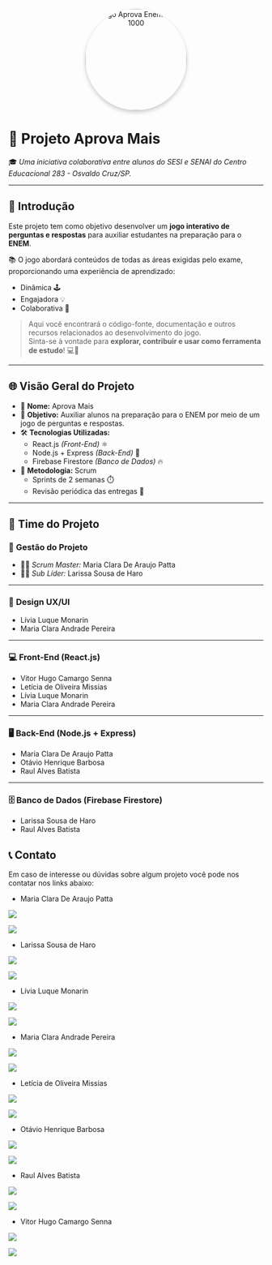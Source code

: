 <p align="center">
  <img src="file:///C:/Users/Aluno%202%20DEV/Downloads/Logo%20para%20empresa%20de%20ar%20condicionado.png" alt="Logo Aprova Enem Nota 1000" width="200" style="border-radius: 100px; box-shadow: 0 4px 8px rgba(0,0,0,0.2);">
</p>

# 🎯 Projeto **Aprova Mais**

🎓 *Uma iniciativa colaborativa entre alunos do SESI e SENAI do Centro Educacional 283 - Osvaldo Cruz/SP.*

---

## 🧠 **Introdução**

Este projeto tem como objetivo desenvolver um **jogo interativo de perguntas e respostas** para auxiliar estudantes na preparação para o **ENEM**.

📚 O jogo abordará conteúdos de todas as áreas exigidas pelo exame, proporcionando uma experiência de aprendizado:

- Dinâmica 🕹️  
- Engajadora 💡  
- Colaborativa 🤝  

> Aqui você encontrará o código-fonte, documentação e outros recursos relacionados ao desenvolvimento do jogo.  
Sinta-se à vontade para **explorar, contribuir e usar como ferramenta de estudo**! 💻📖

---

## 🌐 **Visão Geral do Projeto**

- 📛 **Nome:** Aprova Mais  
- 🎯 **Objetivo:** Auxiliar alunos na preparação para o ENEM por meio de um jogo de perguntas e respostas.  
- 🛠️ **Tecnologias Utilizadas:**
  - React.js *(Front-End)* ⚛️
  - Node.js + Express *(Back-End)* 🚀
  - Firebase Firestore *(Banco de Dados)* 🔥
- 🧪 **Metodologia:** Scrum  
  - Sprints de 2 semanas ⏱️  
  - Revisão periódica das entregas 📆  

---

## 👥 **Time do Projeto**

### 🧭 **Gestão do Projeto**
- 👩‍💼 *Scrum Master:* Maria Clara De Araujo Patta  
- 🧑‍💻 *Sub Líder:* Larissa Sousa de Haro

---

### 🎨 **Design UX/UI**
- Lívia Luque Monarin  
- Maria Clara Andrade Pereira

---

### 💻 **Front-End (React.js)**
- Vitor Hugo Camargo Senna  
- Letícia de Oliveira Missias  
- Lívia Luque Monarin  
- Maria Clara Andrade Pereira

---

### 🖥️ **Back-End (Node.js + Express)**
- Maria Clara De Araujo Patta  
- Otávio Henrique Barbosa  
- Raul Alves Batista

---

### 🗄️ **Banco de Dados (Firebase Firestore)**
- Larissa Sousa de Haro  
- Raul Alves Batista

## 📞 Contato
Em caso de interesse ou dúvidas sobre algum projeto você pode nos contatar nos links abaixo:

- Maria Clara De Araujo Patta 
<div>
<a href="https://www.instagram.com/clara_patta/?next=%2F" target="_blank"><img loading="lazy" src="https://img.shields.io/badge/-Instagram-%23E4405F?style=for-the-badge&logo=instagram&logoColor=white" target="_blank"></a>

<a href = "mailto:maria.patta@aluno.senai.br"><img loading="lazy" src="https://img.shields.io/badge/Gmail-D14836?style=for-the-badge&logo=gmail&logoColor=white" target="_blank"></a>
</div>

- Larissa Sousa de Haro  
<div>
<a href="https://www.instagram.com/lari.sdh_/" target="_blank"><img loading="lazy" src="https://img.shields.io/badge/-Instagram-%23E4405F?style=for-the-badge&logo=instagram&logoColor=white" target="_blank"></a>

<a href = "mailto:
larissa.haro@aluno.senai.br"><img loading="lazy" src="https://img.shields.io/badge/Gmail-D14836?style=for-the-badge&logo=gmail&logoColor=white" target="_blank"></a>
</div>

- Lívia Luque Monarin  
<div>
<a href="https://www.instagram.com/luk_luart/" target="_blank"><img loading="lazy" src="https://img.shields.io/badge/-Instagram-%23E4405F?style=for-the-badge&logo=instagram&logoColor=white" target="_blank"></a>

<a href = "mailto:livia.monarin@aluno.senai.br"><img loading="lazy" src="https://img.shields.io/badge/Gmail-D14836?style=for-the-badge&logo=gmail&logoColor=white" target="_blank"></a>
</div>

- Maria Clara Andrade Pereira
<div>
<a href="https://www.instagram.com/clara.andradep/" target="_blank"><img loading="lazy" src="https://img.shields.io/badge/-Instagram-%23E4405F?style=for-the-badge&logo=instagram&logoColor=white" target="_blank"></a>

<a href = "mailto:maria.c.pereira44@aluno.senai.br"><img loading="lazy" src="https://img.shields.io/badge/Gmail-D14836?style=for-the-badge&logo=gmail&logoColor=white" target="_blank"></a>
</div>

- Letícia de Oliveira Missias   
<div>
<a href="https://www.instagram.com/leticia_missias/" target="_blank"><img loading="lazy" src="https://img.shields.io/badge/-Instagram-%23E4405F?style=for-the-badge&logo=instagram&logoColor=white" target="_blank"></a>

<a href = "mailto:leticia.missias@aluno.senai.br"><img loading="lazy" src="https://img.shields.io/badge/Gmail-D14836?style=for-the-badge&logo=gmail&logoColor=white" target="_blank"></a>
</div>

- Otávio Henrique Barbosa  
<div>
<a href="https://www.instagram.com/otavioh.barbosa/" target="_blank"><img loading="lazy" src="https://img.shields.io/badge/-Instagram-%23E4405F?style=for-the-badge&logo=instagram&logoColor=white" target="_blank"></a>

<a href = "mailto:otavio.barbosa@aluno.senai.br"><img loading="lazy" src="https://img.shields.io/badge/Gmail-D14836?style=for-the-badge&logo=gmail&logoColor=white" target="_blank"></a>
</div>

- Raul Alves Batista
<div>
<a href="https://www.instagram.com/raul.batista.2/" target="_blank"><img loading="lazy" src="https://img.shields.io/badge/-Instagram-%23E4405F?style=for-the-badge&logo=instagram&logoColor=white" target="_blank"></a>

<a href = "mailto:raul.a.batista@aluno.senai.br"><img loading="lazy" src="https://img.shields.io/badge/Gmail-D14836?style=for-the-badge&logo=gmail&logoColor=white" target="_blank"></a>
</div>

- Vitor Hugo Camargo Senna  
<div>
<a href="https://www.instagram.com/sennavitor804/" target="_blank"><img loading="lazy" src="https://img.shields.io/badge/-Instagram-%23E4405F?style=for-the-badge&logo=instagram&logoColor=white" target="_blank"></a>

<a href = "mailto:vitor.senna@aluno.senai.br"><img loading="lazy" src="https://img.shields.io/badge/Gmail-D14836?style=for-the-badge&logo=gmail&logoColor=white" target="_blank"></a>
</div>
